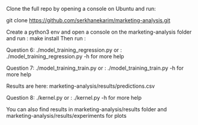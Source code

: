 Clone the full repo by opening a console on Ubuntu and run:

git clone https://github.com/serkhanekarim/marketing-analysis.git

Create a python3 env and open a console on the marketing-analysis folder and run :
make install
Then run :

Question 6:
./model_training_regression.py
or :
./model_training_regression.py -h
for more help



Question 7:
./model_training_train.py
or :
./model_training_train.py -h
for more help

Results are here: marketing-analysis/results/predictions.csv



Question 8:
./kernel.py
or :
./kernel.py -h
for more help




You can also find results in marketing-analysis/results folder and marketing-analysis/results/experiments for plots
